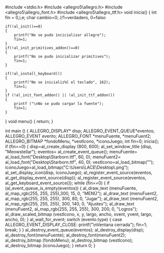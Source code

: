 #include <stdio.h>
#include <allegro5\allegro.h>
#include <allegro5\allegro_font.h>
#include <allegro5\allegro_ttf.h>
void inicia()
 {
    int fin = 0,i,e;
    char cambio=0;
    //1=verdadero, 0=falso
 
    if(!al_init()==0)
    {
        printf("No se pudo incicializar allegro");
        fin=1;
    }
    if(!al_init_primitives_addon()==0)
    {
        printf("No se pudo inicializar primitives");
        fin=1;
    }
 
    if(!al_install_keyboard())
    {
        printf("No se inicializ%C el teclado", 162);
        fin=1;
    }
    if (!al_init_font_addon() || !al_init_ttf_addon())
    {
        printf ("\nNo se pudo cargar la fuente");
        fin=1;
    }
}
void menu()
{
  return;
}

int main ()
{
  ALLEGRO_DISPLAY* disp;
  ALLEGRO_EVENT_QUEUE*eventos;
  ALLEGRO_EVENT evento;
  ALLEGRO_FONT *menuFuente, *menuFuent2;
  ALLEGRO_BITMAP *fondoMenu, *vestIcono, *iconoJuego;
  int fin=0;
  inicia();
  if (fin==0)
  {
    disp=al_create_display (800, 600);
    al_set_window_title (disp, "Meowstellar");
    eventos= al_create_event_queue();
    menuFuente= al_load_font("Desktop\\Starborn.ttf",  60, 0);
    menuFuent2= al_load_font("Desktop\\Starborn.ttf",  40, 0);
    vestIcono=al_load_bitmap("");
    iconoJuego=al_load_bitmap("C:\\Users\\LACE\\Desktop\\.png");
    al_set_display_icon(disp, iconoJuego);
    al_register_event_source(eventos, al_get_display_event_source(disp));
    al_register_event_source(eventos, al_get_keyboard_event_source());
    while (fin==0)
    {
      if (al_event_queue_is_empty(eventos))
      {
        al_draw_text (menuFuente, al_map_rgb(255, 255, 255),300, 15, 0, "MENÚ");
        al_draw_text (menuFuent2, al_map_rgb(255, 255, 255), 300, 80, 0, "Jugar");
        al_draw_text (menuFuent2, al_map_rgb(255, 255, 255), 300, 140, 0, "Ajustes");
        al_draw_text (menuFuent2, al_map_rgb(255, 255, 255), 300, 200, 0, "Logros");
        al_draw_scaled_bitmap (vestIcono, x, y, largo, ancho, xvent, yvent, largo, ancho, 0);
      }
      al_wait_for_event;
      switch (evento.type)
      {
        case ALLEGRO_EVENT_DISPLAY_CLOSE:
            printf("\nVentana cerrada");
            fin=1;
            break;
      }
    }
    al_destroy_event_queue(eventos);
    al_destroy_display(disp);
    al_destroy_font(menuFuente);
    al_destroy_font(menuFuent2);
    al_destroy_bitmap (fondoMenu);
    al_destroy_bitmap (vestIcono);
    al_destroy_bitmap (iconoJuego);
  }
  return 0;
}
